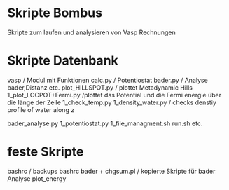 # Skripte Bombus
Skripte zum laufen und analysieren von Vasp Rechnungen

# Skripte Datenbank
vasp				/ Modul mit Funktionen
	calc.py			/ Potentiostat
	bader.py		/ Analyse bader,Distanz etc.
plot_HILLSPOT.py	/ plottet Metadynamic Hills
1_plot_LOCPOT+Fermi.py	/plottet das Potential und die Fermi energie über die länge der Zelle
1_check_temp.py
1_density_water.py  / checks denstiy profile of water along z

bader_analyse.py
1_potentiostat.py
1_file_managment.sh
run.sh
etc.

# feste Skripte
bashrc 		/ backups bashrc
bader + chgsum.pl 	/ kopierte Skripte für bader Analyse
plot_energy




